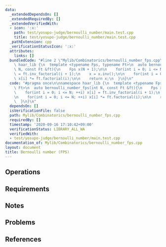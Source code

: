 ```yaml
---
data:
  _extendedDependsOn: []
  _extendedRequiredBy: []
  _extendedVerifiedWith:
  - icon: ':x:'
    path: test/yosupo-judge/bernoulli_number/main.test.cpp
    title: test/yosupo-judge/bernoulli_number/main.test.cpp
  _pathExtension: cpp
  _verificationStatusIcon: ':x:'
  attributes:
    links: []
  bundledCode: "#line 2 \"Mylib/Combinatorics/bernoulli_number_fps.cpp\"\n\nnamespace\
    \ haar_lib {\n  template <typename Fps, typename Ft>\n  auto bernoulli_number_fps(int\
    \ N, const Ft &ft){\n    Fps x(N + 1);\n\n    for(int i = 0; i <= N; ++i) x[i]\
    \ = ft.inv_factorial(i + 1);\n    x = x.inv();\n\n    for(int i = 0; i <= N; ++i)\
    \ x[i] *= ft.factorial(i);\n\n    return x;\n  }\n}\n"
  code: "#pragma once\n\nnamespace haar_lib {\n  template <typename Fps, typename\
    \ Ft>\n  auto bernoulli_number_fps(int N, const Ft &ft){\n    Fps x(N + 1);\n\n\
    \    for(int i = 0; i <= N; ++i) x[i] = ft.inv_factorial(i + 1);\n    x = x.inv();\n\
    \n    for(int i = 0; i <= N; ++i) x[i] *= ft.factorial(i);\n\n    return x;\n\
    \  }\n}\n"
  dependsOn: []
  isVerificationFile: false
  path: Mylib/Combinatorics/bernoulli_number_fps.cpp
  requiredBy: []
  timestamp: '2020-09-16 17:10:42+09:00'
  verificationStatus: LIBRARY_ALL_WA
  verifiedWith:
  - test/yosupo-judge/bernoulli_number/main.test.cpp
documentation_of: Mylib/Combinatorics/bernoulli_number_fps.cpp
layout: document
title: Bernoulli number (FPS)
---
```


## Operations

## Requirements

## Notes

## Problems

## References
